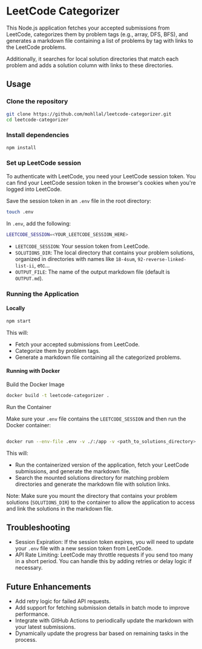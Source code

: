 # LeetCode Categorizer

This Node.js application fetches your accepted submissions from LeetCode, categorizes them by problem tags (e.g., array, DFS, BFS), and generates a markdown file containing a list of problems by tag with links to the LeetCode problems.

Additionally, it searches for local solution directories that match each problem and adds a solution column with links to these directories.

## Usage

### Clone the repository

```bash
git clone https://github.com/mohllal/leetcode-categorizer.git
cd leetcode-categorizer
```

### Install dependencies

```bash
npm install
```

### Set up LeetCode session

To authenticate with LeetCode, you need your LeetCode session token. You can find your LeetCode session token in the browser's cookies when you're logged into LeetCode.

Save the session token in an `.env` file in the root directory:

```bash
touch .env
```

In `.env`, add the following:

```bash
LEETCODE_SESSION=<YOUR_LEETCODE_SESSION_HERE>
```

- `LEETCODE_SESSION`: Your session token from LeetCode.
- `SOLUTIONS_DIR`: The local directory that contains your problem solutions, organized in directories with names like `18-4sum`, `92-reverse-linked-list-ii`, etc...
- `OUTPUT_FILE`: The name of the output markdown file (default is `OUTPUT.md`).

### Running the Application

#### Locally

```bash
npm start
```

This will:

- Fetch your accepted submissions from LeetCode.
- Categorize them by problem tags.
- Generate a markdown file containing all the categorized problems.

#### Running with Docker

Build the Docker Image

```bash
docker build -t leetcode-categorizer .
```

Run the Container

Make sure your `.env` file contains the `LEETCODE_SESSION` and then run the Docker container:

```bash

docker run --env-file .env -v ./:/app -v <path_to_solutions_directory>:/solutions leetcode-categorizer
```

This will:

- Run the containerized version of the application, fetch your LeetCode submissions, and generate the markdown file.
- Search the mounted solutions directory for matching problem directories and generate the markdown file with solution links.

Note: Make sure you mount the directory that contains your problem solutions (`SOLUTIONS_DIR`) to the container to allow the application to access and link the solutions in the markdown file.

## Troubleshooting

- Session Expiration: If the session token expires, you will need to update your `.env` file with a new session token from LeetCode.
- API Rate Limiting: LeetCode may throttle requests if you send too many in a short period. You can handle this by adding retries or delay logic if necessary.

## Future Enhancements

- Add retry logic for failed API requests.
- Add support for fetching submission details in batch mode to improve performance.
- Integrate with GitHub Actions to periodically update the markdown with your latest submissions.
- Dynamically update the progress bar based on remaining tasks in the process.

